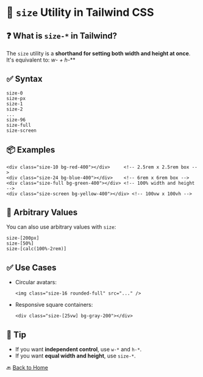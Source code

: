# 📐 `size` Utility in Tailwind CSS

## ❓ What is `size-*` in Tailwind?

The `size` utility is a **shorthand for setting both width and height at once**.
It's equivalent to: **w-* + h-***

## ✅ Syntax

```
size-0
size-px
size-1
size-2
...
size-96
size-full
size-screen
```


## 📦 Examples

```
<div class="size-10 bg-red-400"></div>     <!-- 2.5rem x 2.5rem box -->
<div class="size-24 bg-blue-400"></div>    <!-- 6rem x 6rem box -->
<div class="size-full bg-green-400"></div> <!-- 100% width and height -->
<div class="size-screen bg-yellow-400"></div> <!-- 100vw x 100vh -->
```


## 🧪 Arbitrary Values

You can also use arbitrary values with `size`:

```
size-[200px]
size-[50%]
size-[calc(100%-2rem)]
```


## ✅ Use Cases

* Circular avatars:

  ```
  <img class="size-16 rounded-full" src="..." />
  ```

* Responsive square containers:

  ```
  <div class="size-[25vw] bg-gray-200"></div>
  ```


## 🧠 Tip

* If you want **independent control**, use `w-*` and `h-*`.
* If you want **equal width and height**, use `size-*`.


🔙 [Back to Home](../README.md)

